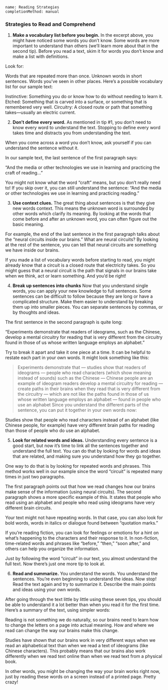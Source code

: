 ```ngMeta
name: Reading Strategies
completionMethod: manual
```
### Strategies to Read and Comprehend
1. **Make a vocabulary list before you begin.**
In the excerpt above, you might have noticed some words you don’t know. Some words are more important to understand than others (we’ll learn more about that in the second tip). Before you read a text, skim it for words you don’t know and make a list with definitions.

Look for:

Words that are repeated more than once.
Unknown words in short sentences.
Words you’ve seen in other places.
Here’s a possible vocabulary list for our sample text:

Instinctive: Something you do or know how to do without needing to learn it.
Etched: Something that is carved into a surface, or something that is remembered very well.
Circuitry: A closed route or path that something takes—usually an electric current.
<br>


2. **Don’t define every word.**
As mentioned in tip #1, you don’t need to know every word to understand the text. Stopping to define every word takes time and distracts you from understanding the text.

When you come across a word you don’t know, ask yourself if you can understand the sentence without it.

In our sample text, the last sentence of the first paragraph says:

“And the media or other technologies we use in learning and practicing the craft of reading…”

You might not know what the word “craft” means, but you don’t really need to! If you skip over it, you can still understand the sentence: “And the media or other technologies we use in learning and practicing reading.”

3. **Use context clues.**
The great thing about sentences is that they give new words context. This means the unknown word is surrounded by other words which clarify its meaning. By looking at the words that come before and after an unknown word, you can often figure out the basic meaning.

For example, the end of the last sentence in the first paragraph talks about the “neural circuits inside our brains.” What are neural circuits? By looking at the rest of the sentence, you can tell that neural circuits are something we have inside our brains.

If you made a list of vocabulary words before starting to read, you might already know that a circuit is a closed route that electricity takes. So you might guess that a neural circuit is the path that signals in our brains take when we think, act or learn something. And you’d be right!

4. **Break up sentences into chunks**
Now that you understand single words, you can apply your new knowledge to full sentences. Some sentences can be difficult to follow because they are long or have a complicated structure. Make them easier to understand by breaking them up into smaller pieces. You can separate sentences by commas, or by thoughts and ideas.

The first sentence in the second paragraph is quite long:

“Experiments demonstrate that readers of ideograms, such as the Chinese, develop a mental circuitry for reading that is very different from the circuitry found in those of us whose written language employs an alphabet.”

Try to break it apart and take it one piece at a time. It can be helpful to restate each part in your own words. It might look something like this:

> Experiments demonstrate that — studies show that
readers of ideograms — people who read characters (which show meaning instead of sounds)
such as the Chinese — Chinese people are an example of ideogram readers
develop a mental circuitry for reading — create paths in their brains when they read
that is very different from the circuitry — which are not like the paths
found in those of us whose written language employs an alphabet — found in people who use an alphabet
Since you understand the different parts of the sentence, you can put it together in your own words now:

Studies show that people who read characters instead of an alphabet (like Chinese people, for example) have very different brain paths for reading than those of people who do use an alphabet.

5. **Look for related words and ideas.**
Understanding every sentence is a good start, but now it’s time to link all the sentences together and understand the full text. You can do that by looking for words and ideas that are related, and making sure you understand how they go together.

One way to do that is by looking for repeated words and phrases. This method works well in our example since the word “circuit” is repeated many times in just two paragraphs.

The first paragraph points out that how we read changes how our brains make sense of the information (using neural circuits). The second paragraph shows a more specific example of this. It states that people who read using an alphabet and people who read using ideograms have very different brain circuits.

Your text might not have repeating words. In that case, you can also look for bold words, words in italics or dialogue found between “quotation marks.”

If you’re reading fiction, you can look for feelings or emotions for a hint on what’s happening to the characters and their response to it. In non-fiction, time-related words and phrases like “before,” “then,” “soon after,” and others can help you organize the information.

Just by following the word “circuit” in our text, you almost understand the full text. Now there’s just one more tip to look at.

6. **Read and summarize.**
You understand the words. You understand the sentences. You’re even beginning to understand the ideas. Now stop! Read the text again and try to summarize it. Describe the main points and ideas using your own words.

After going through the text little by little using these seven tips, you should be able to understand it a lot better than when you read it for the first time. Here’s a summary of the text, using simpler words:

Reading is not something we do naturally, so our brains need to learn how to change the letters on a page into actual meaning. How and where we read can change the way our brains make this change.

Studies have shown that our brains work in very different ways when we read an alphabetical text than when we read a text of ideograms (like Chinese characters). This probably means that our brains also work differently when we read text online than when we read text from a physical book.

In other words, you might be changing the way your brain works right now, just by reading these words on a screen instead of a printed page. Pretty crazy!









